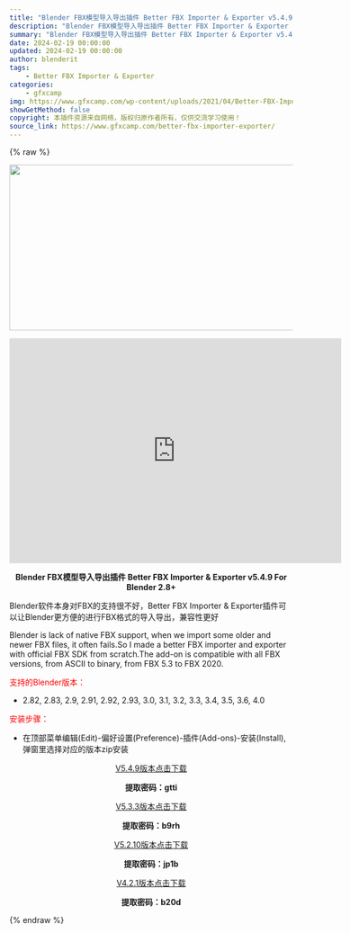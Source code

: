 ```yaml
---
title: "Blender FBX模型导入导出插件 Better FBX Importer & Exporter v5.4.9 For Blender 2.8+"
description: "Blender FBX模型导入导出插件 Better FBX Importer & Exporter v5.4.9 For Blender 2.8+ Blender软件本身对FBX的支持很不好..."
summary: "Blender FBX模型导入导出插件 Better FBX Importer & Exporter v5.4.9 For Blender 2.8+ Blender软件本身对FBX的支持很不好..."
date: 2024-02-19 00:00:00
updated: 2024-02-19 00:00:00
author: blenderit
tags: 
    - Better FBX Importer & Exporter
categories:
    - gfxcamp
img: https://www.gfxcamp.com/wp-content/uploads/2021/04/Better-FBX-Importer-Exporter.jpg
showGetMethod: false
copyright: 本插件资源来自网络，版权归原作者所有，仅供交流学习使用！
source_link: https://www.gfxcamp.com/better-fbx-importer-exporter/
---
```


{% raw %}
<div><p><img decoding="async" class="aligncenter size-full wp-image-94732" src="https://www.gfxcamp.com/wp-content/uploads/2021/04/Better-FBX-Importer-Exporter.jpg" data-src="https://www.gfxcamp.com/wp-content/uploads/2021/04/Better-FBX-Importer-Exporter.jpg" alt="" width="590" height="295" data-srcset="https://www.gfxcamp.com/wp-content/uploads/2021/04/Better-FBX-Importer-Exporter.jpg 590w, https://www.gfxcamp.com/wp-content/uploads/2021/04/Better-FBX-Importer-Exporter-150x75.jpg 150w" data-sizes="(max-width: 590px) 100vw, 590px"></p><p style="text-align: center;"><iframe loading="lazy" src="https://player.youku.com/embed/XNTEzODE2NjkzMg==" width="590" height="400" frameborder="0" allowfullscreen="allowfullscreen"></iframe></p><p style="text-align: center;"><strong>Blender FBX模型导入导出插件 Better FBX Importer &amp; Exporter v5.4.9 For Blender 2.8+</strong></p><p>Blender软件本身对FBX的支持很不好，Better FBX Importer &amp; Exporter插件可以让Blender更方便的进行FBX格式的导入导出，兼容性更好</p><p>Blender is lack of native FBX support, when we import some older and newer FBX files, it often fails.So I made a better FBX importer and exporter with official FBX SDK from scratch.The add-on is compatible with all FBX versions, from ASCII to binary, from FBX 5.3 to FBX 2020.</p><p style="text-align: left;"><span style="color: #ff0000;">支持的Blender版本：</span></p><ul>
<li style="text-align: left;">2.82, 2.83, 2.9, 2.91, 2.92, 2.93, 3.0, 3.1, 3.2, 3.3, 3.4, 3.5, 3.6, 4.0</li>
</ul><p style="text-align: left;"><span style="color: #ff0000;">安装步骤：</span></p><ul>
<li>在顶部菜单编辑(Edit)-偏好设置(Preference)-插件(Add-ons)-安装(Install),弹窗里选择对应的版本zip安装</li>
</ul><p style="text-align: center;"><a class="maxbutton-3 maxbutton maxbutton-baidu" target="_blank" rel="noopener" href="https://pan.baidu.com/s/1Eee212A5-t3ci_0ZKQ7Z1g?pwd=gtti"><span class="mb-text">V5.4.9版本点击下载</span></a></p><p style="text-align: center;"><strong>提取密码：gtti</strong></p><p style="text-align: center;"><a class="maxbutton-3 maxbutton maxbutton-baidu" target="_blank" rel="noopener" href="https://pan.baidu.com/s/1_i8iGDZRJJNHsHepiElqrQ?pwd=b9rh"><span class="mb-text">V5.3.3版本点击下载</span></a></p><p style="text-align: center;"><strong>提取密码：b9rh</strong></p><p style="text-align: center;"><a class="maxbutton-3 maxbutton maxbutton-baidu" target="_blank" rel="noopener" href="https://pan.baidu.com/s/1Cvsgz807PBoSQMDI3PlutA?pwd=jp1b"><span class="mb-text">V5.2.10版本点击下载</span></a></p><p style="text-align: center;"><strong>提取密码：jp1b</strong></p><p style="text-align: center;"><a class="maxbutton-3 maxbutton maxbutton-baidu" target="_blank" rel="noopener" href="https://pan.baidu.com/s/1L1MyJr3vIXQr122zH1-ubw"><span class="mb-text">V4.2.1版本点击下载</span></a></p><p style="text-align: center;"><strong>提取密码：b20d</strong></p></div>
<div style="display: none">gfxcamp</div>
{% endraw %}
